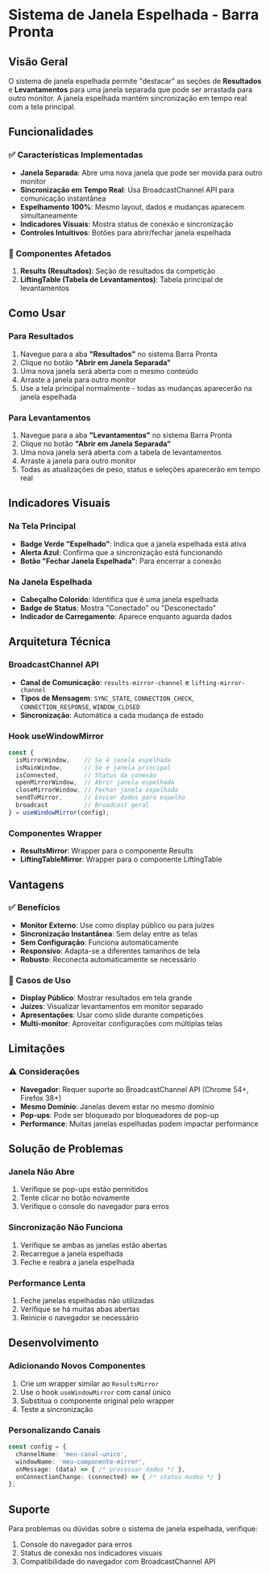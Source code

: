 # Sistema de Janela Espelhada - Barra Pronta

## Visão Geral

O sistema de janela espelhada permite "destacar" as seções de **Resultados** e **Levantamentos** para uma janela separada que pode ser arrastada para outro monitor. A janela espelhada mantém sincronização em tempo real com a tela principal.

## Funcionalidades

### ✅ Características Implementadas

- **Janela Separada**: Abre uma nova janela que pode ser movida para outro monitor
- **Sincronização em Tempo Real**: Usa BroadcastChannel API para comunicação instantânea
- **Espelhamento 100%**: Mesmo layout, dados e mudanças aparecem simultaneamente
- **Indicadores Visuais**: Mostra status de conexão e sincronização
- **Controles Intuitivos**: Botões para abrir/fechar janela espelhada

### 🎯 Componentes Afetados

1. **Results (Resultados)**: Seção de resultados da competição
2. **LiftingTable (Tabela de Levantamentos)**: Tabela principal de levantamentos

## Como Usar

### Para Resultados

1. Navegue para a aba **"Resultados"** no sistema Barra Pronta
2. Clique no botão **"Abrir em Janela Separada"**
3. Uma nova janela será aberta com o mesmo conteúdo
4. Arraste a janela para outro monitor
5. Use a tela principal normalmente - todas as mudanças aparecerão na janela espelhada

### Para Levantamentos

1. Navegue para a aba **"Levantamentos"** no sistema Barra Pronta
2. Clique no botão **"Abrir em Janela Separada"**
3. Uma nova janela será aberta com a tabela de levantamentos
4. Arraste a janela para outro monitor
5. Todas as atualizações de peso, status e seleções aparecerão em tempo real

## Indicadores Visuais

### Na Tela Principal
- **Badge Verde "Espelhado"**: Indica que a janela espelhada está ativa
- **Alerta Azul**: Confirma que a sincronização está funcionando
- **Botão "Fechar Janela Espelhada"**: Para encerrar a conexão

### Na Janela Espelhada
- **Cabeçalho Colorido**: Identifica que é uma janela espelhada
- **Badge de Status**: Mostra "Conectado" ou "Desconectado"
- **Indicador de Carregamento**: Aparece enquanto aguarda dados

## Arquitetura Técnica

### BroadcastChannel API
- **Canal de Comunicação**: `results-mirror-channel` e `lifting-mirror-channel`
- **Tipos de Mensagem**: `SYNC_STATE`, `CONNECTION_CHECK`, `CONNECTION_RESPONSE`, `WINDOW_CLOSED`
- **Sincronização**: Automática a cada mudança de estado

### Hook useWindowMirror
```typescript
const {
  isMirrorWindow,    // Se é janela espelhada
  isMainWindow,      // Se é janela principal
  isConnected,       // Status da conexão
  openMirrorWindow,  // Abrir janela espelhada
  closeMirrorWindow, // Fechar janela espelhada
  sendToMirror,      // Enviar dados para espelho
  broadcast          // Broadcast geral
} = useWindowMirror(config);
```

### Componentes Wrapper
- **ResultsMirror**: Wrapper para o componente Results
- **LiftingTableMirror**: Wrapper para o componente LiftingTable

## Vantagens

### ✅ Benefícios
- **Monitor Externo**: Use como display público ou para juízes
- **Sincronização Instantânea**: Sem delay entre as telas
- **Sem Configuração**: Funciona automaticamente
- **Responsivo**: Adapta-se a diferentes tamanhos de tela
- **Robusto**: Reconecta automaticamente se necessário

### 🎯 Casos de Uso
- **Display Público**: Mostrar resultados em tela grande
- **Juízes**: Visualizar levantamentos em monitor separado
- **Apresentações**: Usar como slide durante competições
- **Multi-monitor**: Aproveitar configurações com múltiplas telas

## Limitações

### ⚠️ Considerações
- **Navegador**: Requer suporte ao BroadcastChannel API (Chrome 54+, Firefox 38+)
- **Mesmo Domínio**: Janelas devem estar no mesmo domínio
- **Pop-ups**: Pode ser bloqueado por bloqueadores de pop-up
- **Performance**: Muitas janelas espelhadas podem impactar performance

## Solução de Problemas

### Janela Não Abre
1. Verifique se pop-ups estão permitidos
2. Tente clicar no botão novamente
3. Verifique o console do navegador para erros

### Sincronização Não Funciona
1. Verifique se ambas as janelas estão abertas
2. Recarregue a janela espelhada
3. Feche e reabra a janela espelhada

### Performance Lenta
1. Feche janelas espelhadas não utilizadas
2. Verifique se há muitas abas abertas
3. Reinicie o navegador se necessário

## Desenvolvimento

### Adicionando Novos Componentes
1. Crie um wrapper similar ao `ResultsMirror`
2. Use o hook `useWindowMirror` com canal único
3. Substitua o componente original pelo wrapper
4. Teste a sincronização

### Personalizando Canais
```typescript
const config = {
  channelName: 'meu-canal-unico',
  windowName: 'meu-componente-mirror',
  onMessage: (data) => { /* processar dados */ },
  onConnectionChange: (connected) => { /* status mudou */ }
};
```

## Suporte

Para problemas ou dúvidas sobre o sistema de janela espelhada, verifique:
1. Console do navegador para erros
2. Status de conexão nos indicadores visuais
3. Compatibilidade do navegador com BroadcastChannel API
